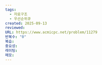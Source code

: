 ```yaml
---
tags:
  - 자료구조
  - 우선순위큐
created: 2025-09-13
reviewed:
URL: https://www.acmicpc.net/problem/11279
반복수: "0"
복습:
중요성:
레이팅:
메모:
---
```

